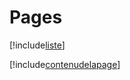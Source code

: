 # Pages

[!include[liste](pages.liste.autogen.md)]

[!include[contenudelapage](pages.contenudelapage.autogen.md)]


